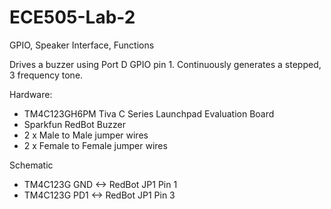 # ECE505-Lab-2
GPIO, Speaker Interface, Functions

Drives a buzzer using Port D GPIO pin 1. Continuously generates a stepped, 3 frequency tone.

Hardware: 
- TM4C123GH6PM Tiva C Series Launchpad Evaluation Board
- Sparkfun RedBot Buzzer
- 2 x Male to Male jumper wires
- 2 x Female to Female jumper wires

Schematic
- TM4C123G GND <-> RedBot JP1 Pin 1
- TM4C123G PD1 <-> RedBot JP1 Pin 3
